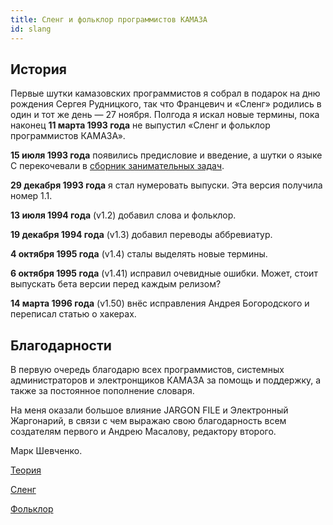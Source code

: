 ```yaml
---
title: Сленг и фольклор программистов КАМАЗА
id: slang
---
```


## История

Первые шутки камазовских программистов я собрал в подарок на дню рождения Сергея Рудницкого, так что Францевич и
&laquo;Сленг&raquo; родились в один и тот же день&nbsp;&mdash; 27 ноября. Полгода я искал новые термины,
пока наконец **11 марта 1993 года** не выпустил &laquo;Сленг и фольклор программистов КАМАЗА&raquo;.

**15 июля 1993 года** появились предисловие и введение, а шутки о языке C перекочевали в [сборник занимательных задач](../c-book-of-problems).

**29 декабря 1993 года** я стал нумеровать выпуски. Эта версия получила номер 1.1.

**13 июля 1994 года** (v1.2) добавил слова и фольклор.

**19 декабря 1994 года** (v1.3) добавил переводы аббревиатур.

**4 октябpя 1995 года** (v1.4) сталы выделять новые термины.

**6 октябpя 1995 года** (v1.41) испpавил очевидные ошибки. Может, стоит выпускать бета веpсии пеpед каждым pелизом?

**14 марта 1996 года** (v1.50) внёс исправления Андрея Богородского и переписал статью о хакерах.

## Благодарности

В первую очередь благодарю всех программистов, системных администраторов и электронщиков КАМАЗА за помощь и поддержку, а также за постоянное пополнение словаря.

На меня оказали большое влияние JARGON FILE и Электронный Жаргонарий, в связи с чем выражаю свою благодарность всем создателям первого и Андрею Масалову, редактору второго.

Марк Шевченко.

[Теория](1)

[Сленг](2)

[Фольклор](3)
